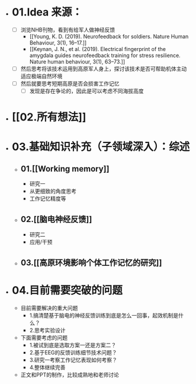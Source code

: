 - # 01.Idea 来源：
	- [ ] 浏览NHB刊物，看到有给军人做神经反馈
		- [[Young, K. D. (2019). Neurofeedback for soldiers. Nature Human Behaviour, 3(1), 16–17.]]
		- [[Keynan, J. N., et al. (2019). Electrical fingerprint of the amygdala guides neurofeedback training for stress resilience. Nature human behaviour, 3(1), 63–73.]]
	- [ ] 然后思考将该技术运用到高原军人身上，探讨该技术是否可帮助机体主动适应极端自然环境
	- [ ] 然后就要思考短期高原是否会损害工作记忆
		- [ ] 发现是存在争论的，因此是可以考虑不同海拔高度
- # [[02.所有想法]]
- # 03.基础知识补充（子领域深入）：综述
	- ## 01.[[Working memory]]
		- 研究一
		- 从更细致的角度思考
		- 工作记忆精度等
	- ## 02.[[脑电神经反馈]]
		- 研究二
		- 应用/干预
	- ## 03.[[高原环境影响个体工作记忆的研究]]
- # 04.目前需要突破的问题
	- 目前需要解决的重大问题
		- 1.搞清楚基于脑电的神经反馈训练到底是怎么一回事，起效机制是什么？
		- 2.思考实验设计
	- 下面需要考虑的问题
		- 1.被试到底是选取方案一还是方案二？
		- 2.基于EEG的反馈训练细节技术问题？
		- 3.研究一考察工作记忆表现如何考察？
		- 4.整体继续完善
	- 正文和PPT的制作，比较成熟地和老师讨论
